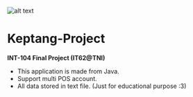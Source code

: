 ![alt text](https://puu.sh/HoJtG/823b61bf4f.png)

# Keptang-Project

**INT-104 Final Project (IT62@TNI)**
- This application is made from Java.
- Support multi POS account.
- All data stored in text file. (Just for educational purpose :3)
